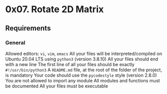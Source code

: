 # 0x07. Rotate 2D Matrix

## Requirements

### General

Allowed editors: `vi`, `vim`, `emacs`
All your files will be interpreted/compiled on Ubuntu 20.04 LTS using `python3` (version 3.8.10)
All your files should end with a new line
The first line of all your files should be exactly `#!/usr/bin/python3`
A `README.md` file, at the root of the folder of the project, is mandatory
Your code should use the `pycodestyle` style (version 2.8.0)
You are not allowed to import any module
All modules and functions must be documented
All your files must be executable
